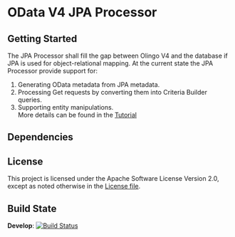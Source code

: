 # OData V4 JPA Processor
## Getting Started
The JPA Processor shall fill the gap between Olingo V4 and the database if JPA is used for object-relational mapping.
At the current state the JPA Processor provide support for:  
1. Generating OData metadata from JPA metadata.  
2. Processing Get requests by converting them into Criteria Builder queries.  
3. Supporting entity manipulations.  
More details can be found in the [Tutorial](/jpa-tutorial/Tutorials/Introduction/Introduction.md)
## Dependencies
## License
This project is licensed under the Apache Software License Version 2.0, except as noted otherwise in the [License file](/LICENSE.txt).
## Build State
__Develop__: [![Build Status](https://travis-ci.mo.sap.corp/ptm/odata-v4-jpa-processor.svg?token=Ljcz1XxTJEqKCPSDbhkV&branch=develop)](https://travis-ci.mo.sap.corp/ptm/odata-v4-jpa-processor)
